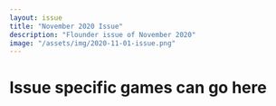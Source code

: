 ```yaml
---
layout: issue
title: "November 2020 Issue"
description: "Flounder issue of November 2020"
image: "/assets/img/2020-11-01-issue.png"
---
```


# Issue specific games can go here